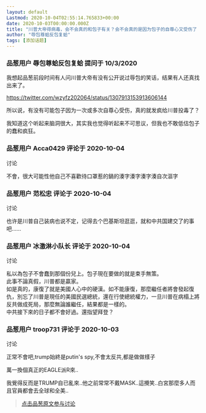 ```yaml
---
layout: default
Lastmod: 2020-10-04T02:55:14.765833+00:00
date: 2020-10-03T00:00:00.000Z
title: "川普大帝得病毒，会不会真的和包子有关？会不会真的是因为包子的自尊心又受伤了（详看问题）？"
author: "辱包尊蛤反包复蛤"
tags: [添加话题]
---
```



### 品葱用户 **辱包尊蛤反包复蛤** 提问于 10/3/2020
    
我想起品葱前段时间有人问川普大帝有没有公开说过辱包的笑话，结果有人还真找出来了。  
  
https://twitter.com/wzyfz202064/status/1307913153913606144  
  
所以说，有没有可能包子因为一次或多次自尊心受伤，真的就发疯给川普投毒了？  
  
我知道这个听起来脑洞很大，其实我也觉得听起来不可思议，但我也不敢低估包子的蠢和疯狂。
    
                

### 品葱用户 **Acca0429** 评论于 2020-10-04
讨论

        
不會，很大可能性他自己不喜歡待口罩惹的鍋的湊字湊字湊字湊自次漚字
        
                

### 品葱用户 **范松忠** 评论于 2020-10-04
讨论

        
也许是川普自己装病也说不定，记得去个巴基斯坦逛逛，就和中共国建交了的事吧……
        
                

### 品葱用户 **冰激淋小队长** 评论于 2020-10-04
讨论

        
私以為包子不會蠢到那個份兒上。包子現在要做的就是束手無策。  
此事不論真假，川普都是贏家。  
如是真的，康復了就是美國人心中的硬漢。如不能康復，那麼繼任者將會發起復仇，別忘了川普是現任的美國民選總統，還在行使總統權力，一旦川普在病榻上將反共做成死局，那麼無論誰繼任，結果都是一樣的。  
中共接下來的日子都不會好過。還指望拜登？
        
                

### 品葱用户 **troop731** 评论于 2020-10-03
讨论

        
正常不會吧,trump始終是putin's spy,不會太反共,都是做做樣子  
  
萬一換個真正的EAGLE派R來..  
  
我覺得反而是TRUMP自已亂來..他之前常常不戴MASK..這攪笑..白宮那麼多人而且官員都會去全球和全美..
        
                





> [点击品葱原文参与讨论](https://pincong.rocks/question/31710)

